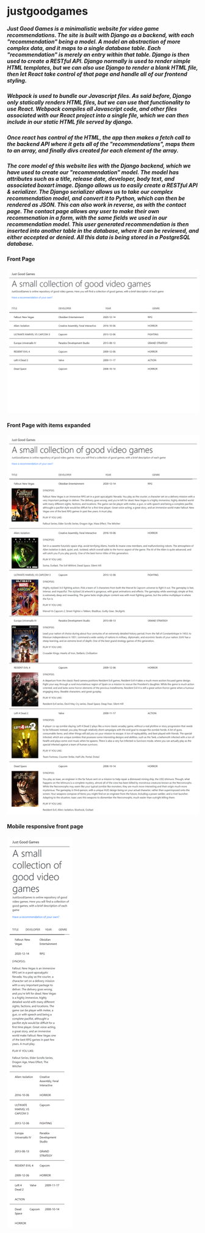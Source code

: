 # justgoodgames
##### Just Good Games is a minimalistic website for video game recommendations. The site is built with Django as a backend, with each "recommendation" being a model. A model an abstraction of more complex data, and it maps to a single database table. Each "recommendation" is merely an entry within that table. Django is then used to create a RESTful API. Django normally is used to render simple HTML templates, but we can also use Django to render a blank HTML file, then let React take control of that page and handle all of our frontend styling.

##### Webpack is used to bundle our Javascript files. As said before, Django only statically renders HTML files, but we can use that functionality to use React. Webpack compiles all Javascript code, and other files associated with our React project into a single file, which we can then include in our static HTML file served by django.

##### Once react has control of the HTML, the app then makes a fetch call to the backend API where it gets all of the "recommendations", maps them to an array, and finally divs created for each element of the array. 

##### The core model of this website lies with the Django backend, which we have used to create our "recommendation" model. The model has attributes such as a title, release date, developer, body text, and associated boxart image. Django allows us to easily create a RESTful API & serializer. The Django serializer allows us to take our complex recommendation model, and convert it to Python, which can then be rendered as JSON. This can also work in reverse, as with the contact page. The contact page allows any user to make their own recommenation in a form, with the same fields we used in our recommendation model. This user generated recommendation is then inserted into another table in the database, where it can be reviewed, and either accepted or denied. All this data is being stored in a PostgreSQL database.


#### Front Page
![Alt text](https://raw.githubusercontent.com/RomanJordan/justgoodgames/main/backend/images/frontpage.png?token=AHYFX6AKRIPEQB4WKLID36C74QDUM "Front Page")

#### Front Page with items expanded
![Alt text](https://raw.githubusercontent.com/RomanJordan/justgoodgames/main/backend/images/frontpage_opened.png?token=AHYFX6DUAU5BHWRTMFJA4X274QEG6 "Front Page with items expanded")

#### Mobile responsive front page
![Alt text](https://raw.githubusercontent.com/RomanJordan/justgoodgames/main/backend/images/6.png?token=AHYFX6GMEONROF6EKT7OWS274QEOS "Mobile front page with items expanded")